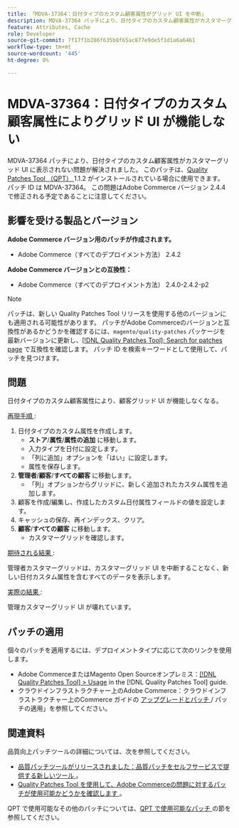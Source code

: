 ```yaml
---
title: 「MDVA-37364：日付タイプのカスタム顧客属性がグリッド UI を中断」
description: MDVA-37364 パッチにより、日付タイプのカスタム顧客属性がカスタマーグリッド UI に表示されない問題が解決されました。 このパッチは、[Quality Patches Tool （QPT） ] （https://experienceleague.adobe.com/en/docs/commerce-knowledge-base/kb/announcements/commerce-announcements/magento-quality-patches-released-new-tool-to-self-serve-quality-patches） 1.1.2 がインストールされている場合に利用できます。 パッチ ID は MDVA-37364。 この問題はAdobe Commerce バージョン 2.4.4 で修正される予定であることに注意してください。
feature: Attributes, Cache
role: Developer
source-git-commit: 7f17f1b286f635b8f65ac877e9de5f1d1a6a6461
workflow-type: tm+mt
source-wordcount: '445'
ht-degree: 0%

---
```


# MDVA-37364：日付タイプのカスタム顧客属性によりグリッド UI が機能しない

MDVA-37364 パッチにより、日付タイプのカスタム顧客属性がカスタマーグリッド UI に表示されない問題が解決されました。 このパッチは、[Quality Patches Tool （QPT） ](https://experienceleague.adobe.com/en/docs/commerce-knowledge-base/kb/announcements/commerce-announcements/magento-quality-patches-released-new-tool-to-self-serve-quality-patches)1.1.2 がインストールされている場合に使用できます。 パッチ ID は MDVA-37364。 この問題はAdobe Commerce バージョン 2.4.4 で修正される予定であることに注意してください。

## 影響を受ける製品とバージョン

**Adobe Commerce バージョン用のパッチが作成されます。**

* Adobe Commerce（すべてのデプロイメント方法） 2.4.2

**Adobe Commerce バージョンとの互換性：**

* Adobe Commerce（すべてのデプロイメント方法） 2.4.0-2.4.2-p2

>[!NOTE]
>
>パッチは、新しい Quality Patches Tool リリースを使用する他のバージョンにも適用される可能性があります。 パッチがAdobe Commerceのバージョンと互換性があるかどうかを確認するには、`magento/quality-patches` パッケージを最新バージョンに更新し、[[!DNL Quality Patches Tool]: Search for patches page](https://experienceleague.adobe.com/en/docs/commerce-knowledge-base/kb/announcements/commerce-announcements/magento-quality-patches-released-new-tool-to-self-serve-quality-patches) で互換性を確認します。 パッチ ID を検索キーワードとして使用して、パッチを見つけます。

## 問題

日付タイプのカスタム顧客属性により、顧客グリッド UI が機能しなくなる。

<u> 再現手順 </u>:

1. 日付タイプのカスタム属性を作成します。
   * **ストア**/**属性**/**属性の追加** に移動します。
   * 入力タイプを日付に設定します。
   * 「列に追加」オプションを「はい」に設定します。
   * 属性を保存します。
1. **管理者**/**顧客**/**すべての顧客** に移動します。
   * 「列」オプションからグリッドに、新しく追加されたカスタム属性を追加します。
1. 顧客を作成/編集し、作成したカスタム日付属性フィールドの値を設定します。
1. キャッシュの保存、再インデックス、クリア。
1. **顧客**/**すべての顧客** に移動します。
   * カスタマーグリッドを確認します。

<u> 期待される結果 </u>:

管理者カスタマーグリッドは、カスタマーグリッド UI を中断することなく、新しい日付カスタム属性を含むすべてのデータを表示します。

<u> 実際の結果 </u>:

管理カスタマーグリッド UI が壊れています。

## パッチの適用

個々のパッチを適用するには、デプロイメントタイプに応じて次のリンクを使用します。

* Adobe CommerceまたはMagento Open Sourceオンプレミス：[[!DNL Quality Patches Tool] > Usage](/help/tools/quality-patches-tool/usage.md) in the [!DNL Quality Patches Tool] guide.
* クラウドインフラストラクチャー上のAdobe Commerce：クラウドインフラストラクチャー上のCommerce ガイドの [ アップグレードとパッチ ](https://experienceleague.adobe.com/docs/commerce-cloud-service/user-guide/develop/upgrade/apply-patches.html)/ パッチの適用」を参照してください。

## 関連資料

品質向上パッチツールの詳細については、次を参照してください。

* [ 品質パッチツールがリリースされました：品質パッチをセルフサービスで提供する新しいツール ](https://experienceleague.adobe.com/en/docs/commerce-knowledge-base/kb/announcements/commerce-announcements/magento-quality-patches-released-new-tool-to-self-serve-quality-patches)。
* [Quality Patches Tool を使用して、Adobe Commerceの問題に対するパッチが使用可能かどうかを確認します ](/help/tools/quality-patches-tool/patches-available-in-qpt/check-patch-for-magento-issue-with-magento-quality-patches.md)。

QPT で使用可能なその他のパッチについては、[QPT で使用可能なパッチ ](https://support.magento.com/hc/en-us/sections/360010506631-Patches-available-in-MQP-tool-) の節を参照してください。
